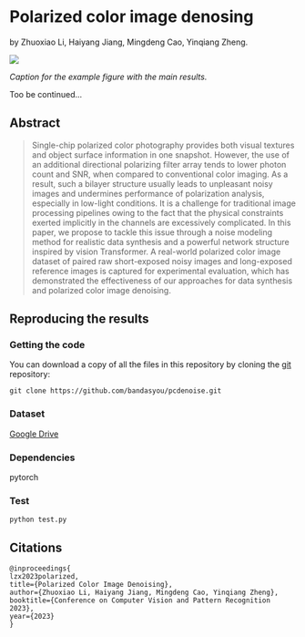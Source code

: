 # Polarized color image denosing

by
Zhuoxiao Li,
Haiyang Jiang,
Mingdeng Cao,
Yinqiang Zheng.



![](manuscript/figures/hawaii-trend.png)

*Caption for the example figure with the main results.*

Too be continued...

## Abstract

> Single-chip polarized color photography provides both visual textures and object surface information in one snapshot. However, the use of an additional directional polarizing filter array tends to lower photon count and SNR, when compared to conventional color imaging. As a result, such a bilayer structure usually leads to unpleasant noisy images and undermines performance of polarization analysis, especially in low-light conditions. It is a challenge for traditional image processing pipelines owing to the fact that the physical constraints exerted implicitly in the channels are excessively complicated. In this paper, we propose to tackle this issue through a noise modeling method for realistic data synthesis and a powerful network structure inspired by vision Transformer. A real-world polarized color image dataset of paired raw short-exposed noisy images and long-exposed reference images is captured for experimental evaluation, which has demonstrated the effectiveness of our approaches for data synthesis and polarized color image denoising.

## Reproducing the results
### Getting the code

You can download a copy of all the files in this repository by cloning the
[git](https://git-scm.com/) repository:

    git clone https://github.com/bandasyou/pcdenoise.git

### Dataset

[Google Drive]()

### Dependencies
pytorch

### Test
    python test.py


## Citations

```
@inproceedings{ 
lzx2023polarized, 
title={Polarized Color Image Denoising},
author={Zhuoxiao Li, Haiyang Jiang, Mingdeng Cao, Yinqiang Zheng},
booktitle={Conference on Computer Vision and Pattern Recognition 2023},
year={2023}
}
```
